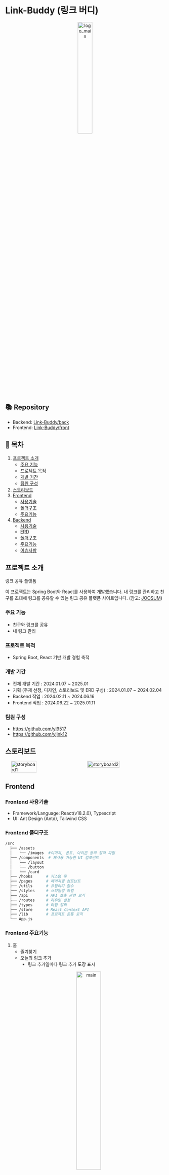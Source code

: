 # Link-Buddy (링크 버디)
<p align="center">
  <img width="30%" alt="logo_main" src="https://github.com/user-attachments/assets/93591328-14c9-4344-885c-8a4b1a71782c">
</p>

## 📚 Repository
* Backend: [Link-Buddy/back](https://github.com/Link-Buddy/back)
* Frontend: [Link-Buddy/front](https://github.com/Link-Buddy/front)

## 📖 목차
1. [프로젝트 소개](#프로젝트-소개)
   - [주요 기능](#주요-기능)
   - [프로젝트 목적](#프로젝트-목적)
   - [개발 기간](#개발-기간)
   - [팀원 구성](#팀원-구성)
2. [스토리보드](#스토리보드)
3. [Frontend](#frontend)
   - [사용기술](#frontend-사용기술)
   - [폴더구조](#frontend-폴더구조)
   - [주요기능](#frontend-주요기능)
4. [Backend](#backend)
   - [사용기술](#backend-사용기술)
   - [ERD](#erd)
   - [폴더구조](#backend-폴더구조)
   - [주요기능](#backend-주요기능)
   - [이슈사항](#이슈사항)

## 프로젝트 소개
링크 공유 플랫폼

이 프로젝트는 Spring Boot와 React를 사용하여 개발했습니다.
내 링크를 관리하고 친구를 초대해 링크를 공유할 수 있는 링크 공유 플랫폼 사이트입니다.
(참고: [JOOSUM](https://letspl.me/booth/joosum/JOOSUM))

### 주요 기능
- 친구와 링크를 공유
- 내 링크 관리

### 프로젝트 목적
- Spring Boot, React 기반 개발 경험 축적

### 개발 기간
- 전체 개발 기간 : 2024.01.07 ~ 2025.01
- 기획 (주제 선정, 디자인, 스토리보드 및 ERD 구성) : 2024.01.07 ~ 2024.02.04
- Backend 작업 : 2024.02.11 ~ 2024.06.16
- Frontend 작업 : 2024.06.22 ~ 2025.01.11

### 팀원 구성
- https://github.com/yl9517
- https://github.com/yjink12

## 스토리보드
<div style="display: flex; gap: 40px; justify-content: center;">
    <img alt="storyboard1" src="https://github.com/user-attachments/assets/fbea1616-235b-4e4e-8283-f2b891fa0a7b" style="width: 40%;">
    <img alt="storyboard2" src="https://github.com/user-attachments/assets/69e50089-db3f-4344-bc67-1b7d2455a36c" style="width: 45%;">
</div>

## Frontend

### Frontend 사용기술
- Framework/Language: React(v18.2.0), Typescript
- UI: Ant Design (Antd), Tailwind CSS

### Frontend 폴더구조
```bash
/src
  ├── /assets
  │   └── /images  #이미지, 폰트, 아이콘 등의 정적 파일
  ├── /components  # 재사용 가능한 UI 컴포넌트
  │   └── /layout 
  │   └── /button
  │   └── /card
  ├── /hooks      # 커스텀 훅
  ├── /pages      # 페이지별 컴포넌트
  ├── /utils      # 유틸리티 함수
  ├── /styles     # 스타일링 파일
  ├── /api        # API 호출 관련 로직
  ├── /routes     # 라우팅 설정
  ├── /types      # 타입 정의
  ├── /store      # React Context API
  ├── /lib        # 프로젝트 공통 로직
  └── App.js
```

### Frontend 주요기능
1. 홈
   - 즐겨찾기
   - 오늘의 링크 추가
     - 링크 추가일마다 링크 추가 도장 표시
    <p align="center">
      <img width="40%" alt="main" src="https://github.com/user-attachments/assets/1a097da6-f159-4c40-baea-fe95de663b9b">
    </p>
  - 검색
    <p align="center">
      <img width="40%" alt="search" src="https://github.com/user-attachments/assets/a2f19045-495e-4cc3-967c-12671d614d23">
    </p>

2. 로그인 & 회원가입
   - 회원가입 → 로그인
     <p align="center">
      <img width="40%" alt="login" src="https://github.com/user-attachments/assets/fd6d6238-c31f-41e6-819b-4befb01d0356">
    </p>
   - 간편로그인 (구글, 네이버)

3. 버디링크
   - 친구 초대
     <p align="center">
      <img width="40%" alt="invite" src="https://github.com/user-attachments/assets/d6429016-db8b-431a-bb25-de479c6640c8">
    </p>
   - 버디 추가
   - 버디 설정
     <div style="display: flex; gap: 40px; justify-content: center;">
      <img alt="buddy1" src="https://github.com/user-attachments/assets/d4aef135-b6a8-4033-8a83-fdcc8cfbb01b" style="width: 40%;">
      <img alt="buddy2" src="https://github.com/user-attachments/assets/aa4986f4-48f4-4af4-bf6b-4f10f8303fef" style="width: 45%;">
    </div>

4. 내 링크
   - 링크 추가, 수정, 삭제
     <p align="center">
      <img width="40%" alt="link_add" src="https://github.com/user-attachments/assets/894ba6fe-4aa7-4f7c-a870-509030d21f60)">
    </p>
   - 링크 즐겨찾기
   - 링크 폴더 이동 가능
     <p align="center">
      <img width="40%" alt="link_move" src="https://github.com/user-attachments/assets/695a5b7b-f984-4544-a7f0-495ee7dd433c">
    </p>

## Backend

### Backend 사용기술
- Framework/Language: Spring Boot, Java(v17.0.9)
- DB관련: MariaDB, JPA, QueryDSL
- Tool: DBeaver

### ERD
<p align="center">
      <img width="80%" alt="erd" src="https://github.com/user-attachments/assets/b57262f8-05d0-4458-894e-3492ceb778a3">
    </p>

### Backend 폴더구조
```jsx
src/
└── main/
    └── java/
        └── com/
            └── linkbuddy/
                ├── config/                  # 애플리케이션 설정 파일들
                ├── common/                  # 전역적으로 사용되는 공통 클래스들
                ├── domain/                  # 도메인별 폴더
                    ├── buddy/              # 'Buddy' 도메인
                        ├── dto/            # Data Transfer Objects
                        ├── entity/         # JPA 엔티티 클래스
                        ├── repository/     # Spring Data JPA 리포지토리
                        ├── service/        # 비즈니스 로직
                        └── controller/     # HTTP 요청 처리
                    ├── anotherdomain/     # 다른 도메인
                        ├── ...
                ├── Application.java        # 애플리케이션 메인 클래스
└── resources/
```

### Backend 주요기능
- 간편 로그인 (구글, 네이버)
  - Spring Security + JWT + Oauth2
- 로그인 & 회원가입

### 이슈사항
- [[Spring boot] Spring Security 3.x.x + JWT ](https://www.notion.so/Spring-boot-Spring-Security-3-x-x-JWT-5485f360e1e24726a018125e72a8b33e?pvs=21)
- [[Spring boot] OncePerRequestFilter와 Filter의 차이](https://www.notion.so/Spring-boot-OncePerRequestFilter-Filter-2664db6691cb46e8803a30c91988229d?pvs=21)
- [[Spring boot] Ouath2](https://www.notion.so/Spring-boot-Ouath2-3ded56be98494a9b84aa725c1ee5a13f?pvs=21)
- [[241102] Link Preview](https://www.notion.so/241102-Link-Preview-efe8bc029fb74ae6a3849333f47be8a7?pvs=21)
- [[241019] SQL문 조건 위치에 따른 문제 해결](https://www.notion.so/241019-SQL-1240e2a0ccba8016a55bd0f64ed7a793?pvs=21)
